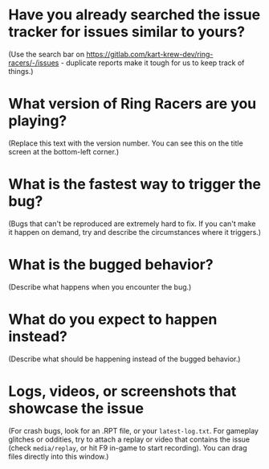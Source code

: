 # Have you already searched the issue tracker for issues similar to yours? 

(Use the search bar on https://gitlab.com/kart-krew-dev/ring-racers/-/issues - duplicate reports make it tough for us to keep track of things.)

# What version of Ring Racers are you playing?

(Replace this text with the version number. You can see this on the title screen at the bottom-left corner.)

# What is the fastest way to trigger the bug?

(Bugs that can't be reproduced are extremely hard to fix. If you can't make it happen on demand, try and describe the circumstances where it triggers.)

# What is the bugged behavior? 

(Describe what happens when you encounter the bug.)

# What do you expect to happen instead?

(Describe what should be happening instead of the bugged behavior.)

# Logs, videos, or screenshots that showcase the issue

(For crash bugs, look for an .RPT file, or your `latest-log.txt`. For gameplay glitches or oddities, try to attach a replay or video that contains the issue (check `media/replay`, or hit F9 in-game to start recording). You can drag files directly into this window.)